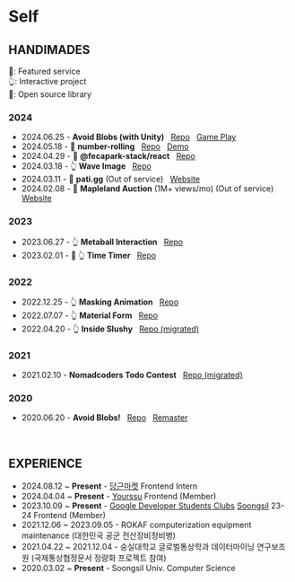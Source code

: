 # Self

## HANDIMADES

🌟: Featured service <br />
👆: Interactive project <br />
📕: Open source library

### 2024

- 2024.06.25 - **Avoid Blobs (with Unity)** &nbsp; [Repo](https://github.com/fecapark/avoid-blobs-wasm) &nbsp; [Game Play](https://avoid-blobs-wasm.vercel.app/)
- 2024.05.18 - 📕 **number-rolling** &nbsp; [Repo](https://github.com/fecapark/number-rolling) &nbsp; [Demo](https://number-rolling-web.vercel.app/)
- 2024.04.29 - 📕 **@fecapark-stack/react** &nbsp; [Repo](https://github.com/fecapark-stack/react)
- 2024.03.18 - 👆 **Wave Image** &nbsp; [Repo](https://github.com/fecapark/wave-image)
- 2024.03.11 - 🌟 **pati.gg** (Out of service) &nbsp; [Website](https://pati.gg/)
- 2024.02.08 - 🌟 **Mapleland Auction** (1M+ views/mo) (Out of service) &nbsp; [Website](https://mapleland-auction-webui.vercel.app/)

### 2023

- 2023.06.27 - 👆 **Metaball Interaction** &nbsp; [Repo](https://github.com/fecapark/metaball-interaction)
- 2023.02.01 - 🌟 👆 **Time Timer** &nbsp; [Repo](https://github.com/fecapark/time-timer)

### 2022

- 2022.12.25 - 👆 **Masking Animation** &nbsp; [Repo](https://github.com/fecapark/masking-animation)
- 2022.07.07 - 👆 **Material Form** &nbsp; [Repo](https://github.com/fecapark/material-form)
- 2022.04.20 - 👆 **Inside Slushy** &nbsp; [Repo (migrated)](https://github.com/fecapark/inside-slushy)

### 2021

- 2021.02.10 - **Nomadcoders Todo Contest** &nbsp; [Repo (migrated)](https://github.com/fecapark/nomad-todo-contest)

### 2020

- 2020.06.20 - **Avoid Blobs!** &nbsp; [Repo](https://github.com/pshtony1/avoid-blobs) &nbsp; [Remaster](https://github.com/pshtony1/test-game)


<br />

## EXPERIENCE

- 2024.08.12 ~ **Present** - [당근마켓](https://github.com/daangn) Frontend Intern
- 2024.04.04 ~ **Present** - [Yourssu](https://github.com/yourssu) Frontend (Member)
- 2023.10.09 ~ **Present** - [Google Developer Students Clubs](https://sites.google.com/view/gdeveloperskorea/gdsc) [Soongsil](https://gdscsoongsil.pages.dev/) 23-24 Frontend (Member)
- 2021.12.06 ~ 2023.09.05 - ROKAF computerization equipment maintenance (대한민국 공군 전산장비정비병)
- 2021.04.22 ~ 2021.12.04 - 숭실대학교 글로벌통상학과 데이터마이닝 연구보조원 (국제통상협정문서 정량화 프로젝트 참여)
- 2020.03.02 ~ **Present** - Soongsil Univ. Computer Science
